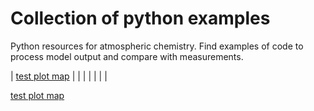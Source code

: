 # Collection of python examples
<!--
.. title: Python examples for atmospheric chemistry
.. date: 2020-03-26
.. tags: atmospheric chemistry python examples gallery
.. description: Based off the Unidata one-stop shop for Python in atmospheric science and meteorology
.. author: rrb
-->

Python resources for atmospheric chemistry. Find examples of code to process model output and compare with measurements.

| [test plot map](https://nbviewer.jupyter.org/github/NCAR/CAM-chem/blob/master/docs/jupyter_notebook_examples/plot_map.ipynb) | | |
| | | |

[test plot map](https://nbviewer.jupyter.org/github/NCAR/CAM-chem/blob/master/docs/jupyter_notebook_examples/plot_map.ipynb) 
